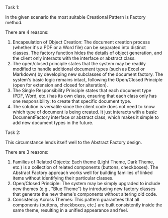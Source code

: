 Task 1:

In the given scenario the most suitable Creational Pattern is Factory method.

  There are 4 reasons:
  1. Encapsulation of Object Creation: The document creation process (whether it's a PDF or a Word file) can be separated into distinct classes. The factory function hides the details of object generation, and the client only interacts with the interface or abstract class.
  2. The open/closed principle states that the system may be readily modified to handle additional document types (such as Excel or Markdown) by developing new subclasses of the document factory. The system's basic logic remains intact, following the Open/Closed Principle (open for extension and closed for alteration).
  3. The Single Responsibility Principle states that each document type (PDF, Word, etc.) has its own class, ensuring that each class only has one responsibility: to create that specific document type.
  4. The solution is versatile since the client code does not need to know which type of document is being created. It just interacts with a basic DocumentFactory interface or abstract class, which makes it simple to add new document types in the future.

Task 2:

This circumstance lends itself well to the Abstract Factory design.

  There are 3 reasons:
  1. Families of Related Objects: Each theme (Light Theme, Dark Theme, etc.) is a collection of related components (buttons, checkboxes). The Abstract Factory approach works well for building families of linked items without identifying their particular classes.
  2. Open/Closed Principle: The system may be simply upgraded to include new themes (e.g., "Blue Theme") by introducing new factory classes that generate the new theme's components without altering old code.
  3. Consistency Across Themes: This pattern guarantees that all components (buttons, checkboxes, etc.) are built consistently inside the same theme, resulting in a unified appearance and feel.
